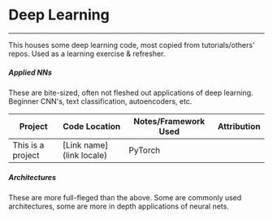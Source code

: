 # Deep Learning
---

This houses some deep learning code, most copied from tutorials/others' repos. Used as a learning exercise & refresher.

##### Applied NNs
These are bite-sized, often not fleshed out applications of deep learning. Beginner CNN's, text classification, autoencoders, etc.

|  **Project** | **Code Location**  | **Notes/Framework Used**  | **Attribution** |
|---|---|---|---|
|  This is a project | [Link name](link locale)  | PyTorch  | |

##### Architectures
These are more full-fleged than the above. Some are commonly used architectures, some are more in depth applications of neural nets.

